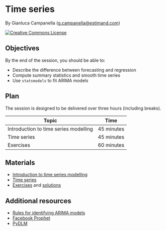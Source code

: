 # Time series

By Gianluca Campanella (<g.campanella@estimand.com>)

[![Creative Commons License](https://i.creativecommons.org/l/by/4.0/80x15.png)](http://creativecommons.org/licenses/by/4.0/)

## Objectives

By the end of the session, you should be able to:

* Describe the difference between forecasting and regression
* Compute summary statistics and smooth time series
* Use `statsmodels` to fit ARIMA models

## Plan

The session is designed to be delivered over three hours (including breaks).

| Topic                                 | Time        |
| ------------------------------------- | ----------- |
| Introduction to time series modelling | 45 minutes  |
| Time series                           | 45 minutes  |
| Exercises                             | 60 minutes  |

## Materials

* [Introduction to time series modelling](https://cdn.rawgit.com/estimand/ga-data-science/master/07_time_series/slides/time_series.pdf)
* [Time series](https://cdn.rawgit.com/estimand/ga-data-science/master/07_time_series/notebooks/01_time_series.ipynb)
* [Exercises](https://cdn.rawgit.com/estimand/ga-data-science/master/07_time_series/notebooks/02_exercises.ipynb) and [solutions](https://cdn.rawgit.com/estimand/ga-data-science/master/07_time_series/notebooks/02_solutions.ipynb)

## Additional resources

* [Rules for identifying ARIMA models](https://people.duke.edu/~rnau/arimrule.htm)
* [Facebook Prophet](https://facebook.github.io/prophet/)
* [PyDLM](https://pydlm.github.io/)

